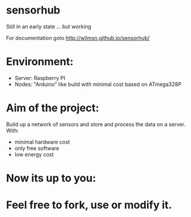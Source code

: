 sensorhub
=========

Still in an early state ... but working

For documentation goto http://wilmsn.github.io/sensorhub/

Environment:
============
- Server: Raspberry PI
- Nodes: "Arduino" like build with minimal cost based on ATmega328P 

Aim of the project:
===================
Build up a network of sensors and store and process the data on a server.
With:
- minimal hardware cost
- only free software
- low energy cost

Now its up to you:
==================
Feel free to fork, use or modify it.
=======
